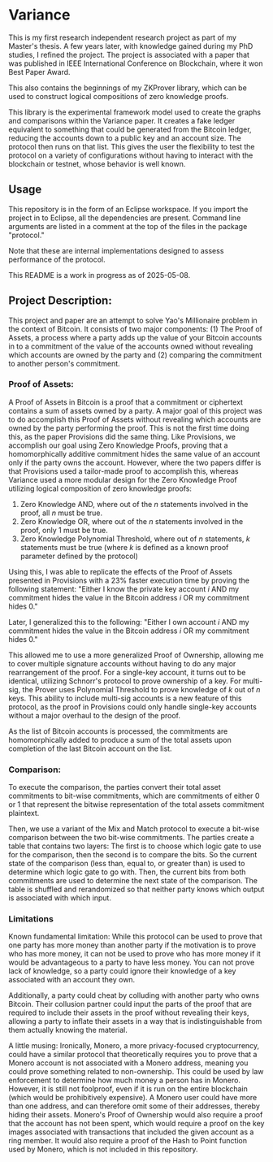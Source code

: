 # Variance
This is my first research independent research project as part of my Master's thesis.  A few years later, with knowledge gained during my PhD studies, I refined the project.  The project is associated with a paper that was published in IEEE International Conference on Blockchain, where it won Best Paper Award.

This also contains the beginnings of my ZKProver library, which can be used to construct logical compositions of zero knowledge proofs.

This library is the experimental framework model used to create the graphs and comparisons within the Variance paper.  It creates a fake ledger equivalent to something that could be generated from the Bitcoin ledger, reducing the accounts down to a public key and an account size.  The protocol then runs on that list.  This gives the user the flexibility to test the protocol on a variety of configurations without having to interact with the blockchain or testnet, whose behavior is well known.

## Usage

This repository is in the form of an Eclipse workspace.  If you import the project in to Eclipse, all the dependencies are present.  Command line arguments are listed in a comment at the top of the files in the package "protocol."

Note that these are internal implementations designed to assess performance of the protocol.

This README is a work in progress as of 2025-05-08.

## Project Description:

This project and paper are an attempt to solve Yao's Millionaire problem in the context of Bitcoin.  It consists of two major components: (1) The Proof of Assets, a process where a party adds up the value of your Bitcoin accounts in to a commitment of the value of the accounts owned without revealing which accounts are owned by the party and (2) comparing the commitment to another person's commitment.  

### Proof of Assets: 

A Proof of Assets in Bitcoin is a proof that a commitment or ciphertext contains a sum of assets owned by a party.  A major goal of this project was to do accomplish this Proof of Assets without revealing which accounts are owned by the party performing the proof.  This is not the first time doing this, as the paper Provisions did the same thing.  Like Provisions, we accomplish our goal using Zero Knowledge Proofs, proving that a homomorphically additive commitment hides the same value of an account only if the party owns the account.  However, where the two papers differ is that Provisions used a tailor-made proof to accomplish this, whereas Variance used a more modular design for the Zero Knowledge Proof utilizing logical composition of zero knowledge proofs:

1.  Zero Knowledge AND, where out of the *n* statements involved in the proof, all *n* must be true.
2.  Zero Knowledge OR, where out of the *n* statements involved in the proof, only 1 must be true.
3.  Zero Knowledge Polynomial Threshold, where out of *n* statements, *k* statements must be true (where *k* is defined as a known proof parameter defined by the protocol)

Using this, I was able to replicate the effects of the Proof of Assets presented in Provisions with a 23% faster execution time by proving the following statement:
    "Either I know the private key account *i* AND my commitment hides the value in the Bitcoin address *i* OR my commitment hides 0."

Later, I generalized this to the following:
    "Either I own account *i* AND my commitment hides the value in the Bitcoin address *i* OR my commitment hides 0."

This allowed me to use a more generalized Proof of Ownership, allowing me to cover multiple signature accounts without having to do any major rearrangement of the proof.  For a single-key account, it turns out to be identical, utilizing Schnorr's protocol to prove ownership of a key.  For multi-sig, the Prover uses Polynomial Threshold to prove knowledge of *k* out of *n* keys.  This ability to include multi-sig accounts is a new feature of this protocol, as the proof in Provisions could only handle single-key accounts without a major overhaul to the design of the proof.

As the list of Bitcoin accounts is processed, the commitments are homomorphically added to produce a sum of the total assets upon completion of the last Bitcoin account on the list.

### Comparison:

To execute the comparison, the parties convert their total asset commitments to bit-wise commitments, which are commitments of either 0 or 1 that represent the bitwise representation of the total assets commitment plaintext.  

Then, we use a variant of the Mix and Match protocol to execute a bit-wise comparison between the two bit-wise commitments.  The parties create a table that contains two layers:  The first is to choose which logic gate to use for the comparison, then the second is to compare the bits.  So the current state of the comparison (less than, equal to, or greater than) is used to determine which logic gate to go with.  Then, the current bits from both commitments are used to determine the next state of the comparison.  The table is shuffled and rerandomized so that neither party knows which output is associated with which input.

### Limitations

Known fundamental limitation:  While this protocol can be used to prove that one party has more money than another party if the motivation is to prove who has more money, it can not be used to prove who has more money if it would be advantageous to a party to have less money.  You can not prove lack of knowledge, so a party could ignore their knowledge of a key associated with an account they own.  

Additionally, a party could cheat by colluding with another party who owns Bitcoin.  Their collusion partner could input the parts of the proof that are required to include their assets in the proof without revealing their keys, allowing a party to inflate their assets in a way that is indistinguishable from them actually knowing the material.

A little musing:  Ironically, Monero, a more privacy-focused cryptocurrency, could have a similar protocol that theoretically requires you to prove that a Monero account is not associated with a Monero address, meaning you could prove something related to non-ownership.  This could be used by law enforcement to determine how much money a person has in Monero.  However, it is still not foolproof, even if it is run on the entire blockchain (which would be prohibitively expensive).  A Monero user could have more than one address, and can therefore omit some of their addresses, thereby hiding their assets.  Monero's Proof of Ownership would also require a proof that the account has not been spent, which would require a proof on the key images associated with transactions that included the given account as a ring member.  It would also require a proof of the Hash to Point function used by Monero, which is not included in this repository.

